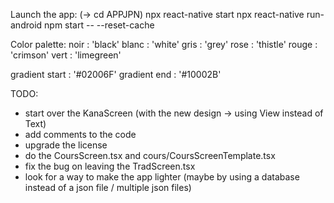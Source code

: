 Launch the app:
(-> cd APPJPN)
npx react-native start
npx react-native run-android
npm start -- --reset-cache


Color palette:
noir : 'black'
blanc : 'white'
gris : 'grey'
rose : 'thistle'
rouge : 'crimson'
vert : 'limegreen'

gradient start : '#02006F'
gradient end : '#10002B'


TODO:
- start over the KanaScreen (with the new design -> using View instead of Text)
- add comments to the code
- upgrade the license
- do the CoursScreen.tsx and cours/CoursScreenTemplate.tsx
- fix the bug on leaving the TradScreen.tsx
- look for a way to make the app lighter (maybe by using a database instead of a json file / multiple json files)